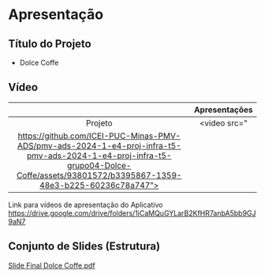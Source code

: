# Apresentação

## Título do Projeto

 * Dolce Coffe 

## Vídeo

| 	|   Apresentações    |
|:---:  | :---: |
|  Projeto  | <video src="
https://github.com/ICEI-PUC-Minas-PMV-ADS/pmv-ads-2024-1-e4-proj-infra-t5-pmv-ads-2024-1-e4-proj-infra-t5-grupo04-Dolce-Coffe/assets/93801572/b3395867-1359-48e3-b225-60236c78a747"> |

Link para vídeos de apresentação do Aplicativo https://drive.google.com/drive/folders/1iCaMQuGYLarB2KfHR7anbA5bb9GJ9aN7


## Conjunto de Slides (Estrutura)

[Slide Final Dolce Coffe.pdf](https://github.com/user-attachments/files/15894657/Slide.Final.Dolce.Coffe.pdf)
